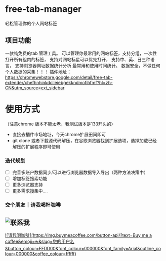 # free-tab-manager
轻松管理你的个人网站标签

## 项目功能
一款纯免费的tab 管理工具。
可以管理你最常用的网站标签，支持分组，一次性打开所有组内的标签，
支持对网站标星可以优先打开，
支持中、英、日三种语言，
支持浏览器网址数据统计分析 最常用和使用时间统计。
数据安全，不做任何个人数据的采集！！！
插件地址： https://chromewebstore.google.com/detail/free-tab-extender/chefhnhinkdclieiebgekkndmofihfmf?hl=zh-CN&utm_source=ext_sidebar

# 使用方式
（注意chrome 版本不能太老，我测试版本是133开头的）
- 直接去插件市场地址，今天chrome扩展田间即可
- git clone 或者下载源代码解压，在谷歌浏览器找到扩展选项，选择加载已经解压的扩展程序即可使用


### 迭代规划

- [ ] 完善多账户数据同步/可以进行浏览器数据导入导出（两种方法决策中）
- [ ] 增加标签搜索功能
- [ ] 更多浏览器支持
- [ ] 更多需求搜集中....

### 交个朋友｜请我喝杯咖啡

![联系我](https://pic.binghub.site/binghub/obsidian/9611741054800_.pic.jpg)
---
[![请我喝咖啡](https://img.buymeacoffee.com/button-api/?text=Buy me a coffee&emoji=☕&slug=您的用户名&button_colour=FFDD00&font_colour=000000&font_family=Arial&outline_colour=000000&coffee_colour=ffffff)](https://buymeacoffee.com/nx36683g)
